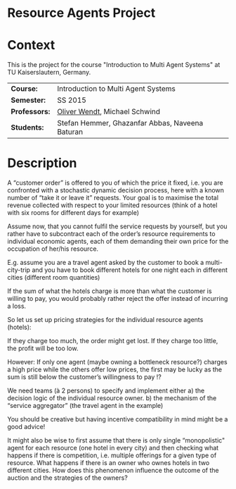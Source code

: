 # Resource Agents Project


# Context #
This is the project for the course "Introduction to Multi Agent Systems" at TU Kaiserslautern, Germany.

|                          |                                                                                                                              |
| -------------------- | ------------------------------------------------------------------------------------------------------- |
| **Course:**       | Introduction to Multi Agent Systems                                |
| **Semester:**   |  SS 2015                                                                                                              |
| **Professors:** |  [Oliver Wendt](https://bisor.wiwi.uni-kl.de/team/prof-wendt/), Michael Schwind |
| **Students:**    |  Stefan Hemmer, Ghazanfar Abbas, Naveena Baturan     |

# Description #
A “customer order” is offered to you of which the price it fixed, i.e. you are confronted with a stochastic dynamic decision process, here with a known number of “take it or leave it” requests. Your goal is to maximise the total revenue collected with respect to your limited resources (think of a hotel with six rooms for different days for example)

Assume now, that you cannot fulfil the service requests by yourself, but you rather have to subcontract each of the order’s resource requirements to individual economic agents, each of them demanding their own price for the occupation of her/his resource.

E.g. assume you are a travel agent asked by the customer to book a multi-city-trip and you have to book different hotels for one night each in different cities (different room quantities)

If the sum of what the hotels charge is more than what the customer is willing to pay, you would probably rather reject the offer instead of incurring a loss.

So let us set up pricing strategies for the individual resource agents (hotels):

If they charge too much, the order might get lost.
If they charge too little, the profit will be too low.

However: If only one agent (maybe owning a bottleneck resource?) charges a high price while the others offer low prices, the first may be lucky as the sum is still below the customer’s willingness to pay !?

We need teams (à 2 persons) to specify and implement either
a) the decision logic of the individual resource owner.
b) the mechanism of the “service aggregator” (the travel agent in the example)

You should be creative but having incentive compatibility in mind might be a good advice! 

It might also be wise to first assume that there is only single “monopolistic" agent for each resource (one hotel in every city) and then checking what happens if there is competition, i.e. multiple offerings for a given type of resource. 
What happens if there is an owner who ownes hotels in two different cities. How does this phenomenon influence the outcome of the auction and the strategies of the owners? 
